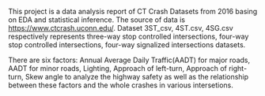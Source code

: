 This project is a data analysis report of CT Crash Datasets from 2016 basing on EDA and statistical inference. The source of data is https://www.ctcrash.uconn.edu/. 
Dataset 3ST_csv, 4ST.csv, 4SG.csv respectively represents three-way stop controlled intersections, four-way stop controlled intersections, four-way signalized intersections datasets.

There are six factors: Annual Average Daily Traffic(AADT) for major roads, AADT for minor roads, Lighting, Approach of left-turn, Approach of right-turn, Skew angle to analyze the highway safety
as well as the relationship between these factors and the whole crashes in various intersetions. 

